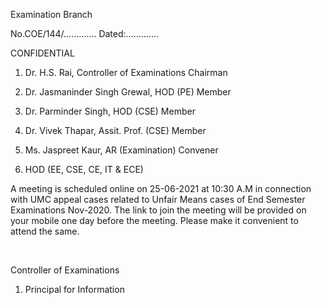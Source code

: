 Examination Branch

No.COE/144/............. Dated:.............

CONFIDENTIAL

1.	Dr. H.S. Rai, Controller of Examinations			 	Chairman

2.	Dr. Jasmaninder Singh Grewal, HOD (PE)			 Member

3.	Dr. Parminder Singh, HOD (CSE)				 Member

4.	Dr. Vivek Thapar, Assit. Prof. (CSE)				 Member

5.	Ms. Jaspreet Kaur, AR (Examination)			 	 Convener

6.	HOD (EE, CSE, CE, IT & ECE)


A meeting is scheduled online on 25-06-2021 at 10:30 A.M in connection with UMC appeal cases related to Unfair Means cases of End Semester Examinations Nov-2020. The link to join the meeting will be provided on your mobile one day before the meeting. Please make it convenient to attend the same.

</br>

Controller of Examinations


1.	Principal for Information
 
